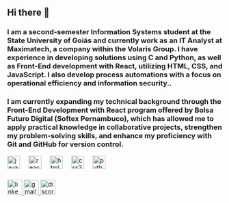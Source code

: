 <h2 align="left">Hi there 👋</h2>
<h3 align="left" >I am a second-semester Information Systems student at the State University of Goiás and currently work as an IT Analyst at Maximatech, a company within the Volaris Group. I have experience in developing solutions using C and Python, as well as Front-End development with React, utilizing HTML, CSS, and JavaScript. I also develop process automations with a focus on operational efficiency and information security..
  </h3>
<h3 align="left" > I am currently expanding my technical background through the Front-End Development with React program offered by Bolsa Futuro Digital (Softex Pernambuco), which has allowed me to apply practical knowledge in collaborative projects, strengthen my problem-solving skills, and enhance my proficiency with Git and GitHub for version control.</h3>


<div align="left">
  <img src="https://cdn.jsdelivr.net/gh/devicons/devicon/icons/javascript/javascript-original.svg" height="30" alt="javascript logo"  />
  <img width="12" />
  <img src="https://cdn.jsdelivr.net/gh/devicons/devicon/icons/react/react-original.svg" height="30" alt="react logo"  />
  <img width="12" />
  <img src="https://cdn.jsdelivr.net/gh/devicons/devicon/icons/html5/html5-original.svg" height="30" alt="html5 logo"  />
  <img width="12" />
  <img src="https://cdn.jsdelivr.net/gh/devicons/devicon/icons/css3/css3-original.svg" height="30" alt="css3 logo"  />
  <img width="12" />
  <img src="https://cdn.jsdelivr.net/gh/devicons/devicon/icons/python/python-original.svg" height="30" alt="python logo"  />
  <img width="12" />
</div>

###

<div>
  <a href="https://www.linkedin.com/in/joão-paulo-costa-33bb69185" target="_blank">
    <img src="https://img.shields.io/static/v1?message=LinkedIn&logo=linkedin&label=&color=0A66C2&logoColor=white&style=for-the-badge" height="35" alt="linkedin logo" />
  </a>

  <a href="mailto:joaopaulocosta.work@gmail.com" target="_blank">
    <img src="https://img.shields.io/static/v1?message=Gmail&logo=gmail&label=&color=D14836&logoColor=white&style=for-the-badge" height="35" alt="gmail logo" />
  </a>

  <a href="https://discord.com/users/joao_paulocosta" target="_blank">
    <img src="https://img.shields.io/static/v1?message=Discord&logo=discord&label=&color=7289DA&logoColor=white&style=for-the-badge" height="35" alt="discord logo" />
  </a>
</div>


###
